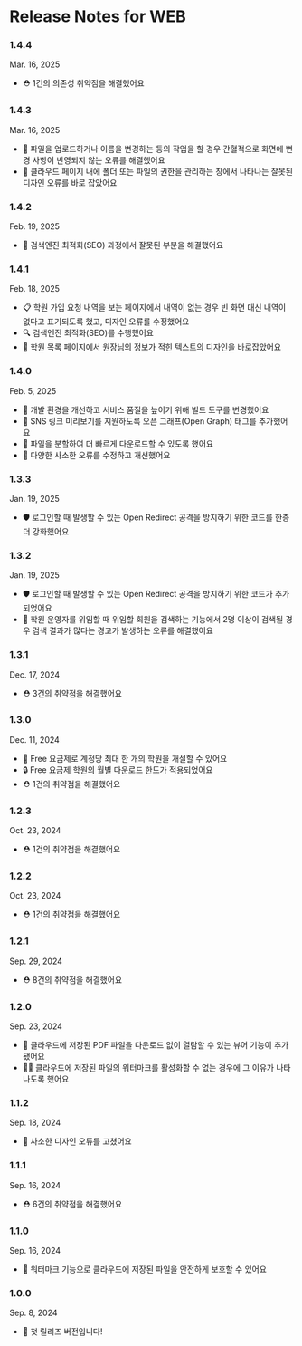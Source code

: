 # Release Notes for WEB

### 1.4.4

Mar. 16, 2025

- ⛑️ 1건의 의존성 취약점을 해결했어요

### 1.4.3

Mar. 16, 2025

- 🐛 파일을 업로드하거나 이름을 변경하는 등의 작업을 할 경우 간혈적으로 화면에 변경 사항이 반영되지 않는 오류를 해결했어요
- 🐛 클라우드 페이지 내에 폴더 또는 파일의 권한을 관리하는 창에서 나타나는 잘못된 디자인 오류를 바로 잡았어요

### 1.4.2

Feb. 19, 2025

- 🐛 검색엔진 최적화(SEO) 과정에서 잘못된 부분을 해결했어요

### 1.4.1

Feb. 18, 2025

- 📋 학원 가입 요청 내역을 보는 페이지에서 내역이 없는 경우 빈 화면 대신 내역이 없다고 표기되도록 했고, 디자인 오류를 수정했어요
- 🔍 검색엔진 최적화(SEO)를 수행했어요
- 🐛 학원 목록 페이지에서 원장님의 정보가 적힌 텍스트의 디자인을 바로잡았어요

### 1.4.0

Feb. 5, 2025

- 🔨 개발 환경을 개선하고 서비스 품질을 높이기 위해 빌드 도구를 변경했어요
- 👀 SNS 링크 미리보기를 지원하도록 오픈 그래프(Open Graph) 태그를 추가했어요
- 💨 파일을 분할하여 더 빠르게 다운로드할 수 있도록 했어요
- 🚀 다양한 사소한 오류를 수정하고 개선했어요

### 1.3.3

Jan. 19, 2025

- 🛡️ 로그인할 때 발생할 수 있는 Open Redirect 공격을 방지하기 위한 코드를 한층 더 강화했어요

### 1.3.2

Jan. 19, 2025

- 🛡️ 로그인할 때 발생할 수 있는 Open Redirect 공격을 방지하기 위한 코드가 추가되었어요
- 🐛 학원 운영자를 위임할 때 위임할 회원을 검색하는 기능에서 2명 이상이 검색될 경우 검색 결과가 많다는 경고가 발생하는 오류를 해결했어요

### 1.3.1

Dec. 17, 2024

- ⛑️ 3건의 취약점을 해결했어요

### 1.3.0

Dec. 11, 2024

- 🛫 Free 요금제로 계정당 최대 한 개의 학원을 개설할 수 있어요
- 🔒 Free 요금제 학원의 월별 다운로드 한도가 적용되었어요
- ⛑️ 1건의 취약점을 해결했어요

### 1.2.3

Oct. 23, 2024

- ⛑️ 1건의 취약점을 해결했어요

### 1.2.2

Oct. 23, 2024

- ⛑️ 1건의 취약점을 해결했어요

### 1.2.1

Sep. 29, 2024

- ⛑️ 8건의 취약점을 해결했어요

### 1.2.0

Sep. 23, 2024

- 📖 클라우드에 저장된 PDF 파일을 다운로드 없이 열람할 수 있는 뷰어 기능이 추가됐어요
- 🤷🏻 클라우드에 저장된 파일의 워터마크를 활성화할 수 없는 경우에 그 이유가 나타나도록 했어요

### 1.1.2

Sep. 18, 2024

- 🐛 사소한 디자인 오류를 고쳤어요

### 1.1.1

Sep. 16, 2024

- ⛑️ 6건의 취약점을 해결했어요

### 1.1.0

Sep. 16, 2024

- 🔐 워터마크 기능으로 클라우드에 저장된 파일을 안전하게 보호할 수 있어요

### 1.0.0

Sep. 8, 2024

- 🚢 첫 릴리즈 버전입니다!
